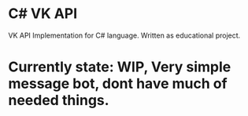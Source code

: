 # C# VK API
VK API Implementation for C# language. Written as educational project.

# Currently state: WIP, Very simple message bot, dont have much of needed things.
